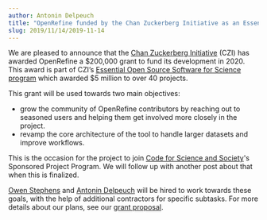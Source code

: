 ```yaml
---
author: Antonin Delpeuch
title: "OpenRefine funded by the Chan Zuckerberg Initiative as an Essential Open Source Software for Science"
slug: 2019/11/14/2019-11-14
---
```


We are pleased to announce that the [Chan Zuckerberg Initiative](https://chanzuckerberg.com) (CZI) has awarded OpenRefine a $200,000 grant to fund its development in 2020.
This award is part of CZI’s [Essential Open Source Software for Science program](https://chanzuckerberg.com/eoss/proposals) which awarded $5 million to over 40 projects.

<!--truncate-->
This grant will be used towards two main objectives:
- grow the community of OpenRefine contributors by reaching out to seasoned users and helping them get involved more closely in the project.
- revamp the core architecture of the tool to handle larger datasets and improve workflows.

This is the occasion for the project to join [Code for Science and Society](https://codeforscience.org/)'s Sponsored Project Program. We will follow up with another post about that when this is finalized.

[Owen Stephens](http://www.meanboyfriend.com/overdue_ideas/) and [Antonin Delpeuch](http://antonin.delpeuch.eu/) will be hired to work towards these goals, with the help of additional contractors for specific subtasks.
For more details about our plans, see our [grant proposal](/uploads/czi-eoss-proposal.pdf).


